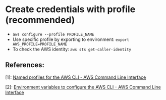# Create credentials with profile (recommended)

- `aws configure --profile PROFILE_NAME`
- Use specific profile by exporting to environment: `export AWS_PROFILE=PROFILE_NAME`
- To check the AWS identity: `aws sts get-caller-identity`


## References:

[1]: [Named profiles for the AWS CLI - AWS Command Line Interface](https://docs.aws.amazon.com/cli/latest/userguide/cli-configure-profiles.html)

[2]: [Environment variables to configure the AWS CLI - AWS Command Line Interface](https://docs.aws.amazon.com/cli/latest/userguide/cli-configure-envvars.html)